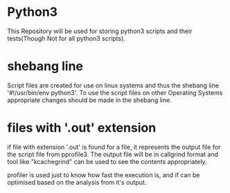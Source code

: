 # Python3
This Repository will be used for storing python3 scripts and their tests(Though Not for all python3 scripts).

# shebang line
Script files are created for use on linux systems and thus the shebang line '#!/usr/bin/env python3'.
To use the script files on other Operating Systems appropriate changes should be made in the shebang line.

# files with '.out' extension
if file with extension '.out' is found for a file, it represents the output file for the script file from pprofile3.
The output file will be in callgrind format and tool like "kcachegrind" can be used to see the contents appropriately.

profiler is used just to know how fast the execution is, and if can be optimised based on the analysis from it's output.
